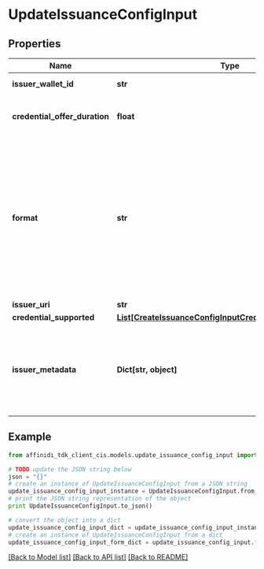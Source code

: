 # UpdateIssuanceConfigInput

## Properties

| Name                          | Type                                                                                                                | Description                                                                                                                                           | Notes      |
| ----------------------------- | ------------------------------------------------------------------------------------------------------------------- | ----------------------------------------------------------------------------------------------------------------------------------------------------- | ---------- |
| **issuer_wallet_id**          | **str**                                                                                                             | Issuer Wallet id                                                                                                                                      | [optional] |
| **credential_offer_duration** | **float**                                                                                                           | credential offer duration in second                                                                                                                   | [optional] |
| **format**                    | **str**                                                                                                             | String identifying the format of this Credential, i.e., ldp_vc. Depending on the format value, the object contains further elements defining the type | [optional] |
| **issuer_uri**                | **str**                                                                                                             | Issuer URI                                                                                                                                            | [optional] |
| **credential_supported**      | [**List[CreateIssuanceConfigInputCredentialSupportedInner]**](CreateIssuanceConfigInputCredentialSupportedInner.md) |                                                                                                                                                       | [optional] |
| **issuer_metadata**           | **Dict[str, object]**                                                                                               | Issuer public information wallet may want to show to user during consent confirmation                                                                 | [optional] |

## Example

```python
from affinidi_tdk_client_cis.models.update_issuance_config_input import UpdateIssuanceConfigInput

# TODO update the JSON string below
json = "{}"
# create an instance of UpdateIssuanceConfigInput from a JSON string
update_issuance_config_input_instance = UpdateIssuanceConfigInput.from_json(json)
# print the JSON string representation of the object
print UpdateIssuanceConfigInput.to_json()

# convert the object into a dict
update_issuance_config_input_dict = update_issuance_config_input_instance.to_dict()
# create an instance of UpdateIssuanceConfigInput from a dict
update_issuance_config_input_form_dict = update_issuance_config_input.from_dict(update_issuance_config_input_dict)
```

[[Back to Model list]](../README.md#documentation-for-models) [[Back to API list]](../README.md#documentation-for-api-endpoints) [[Back to README]](../README.md)
